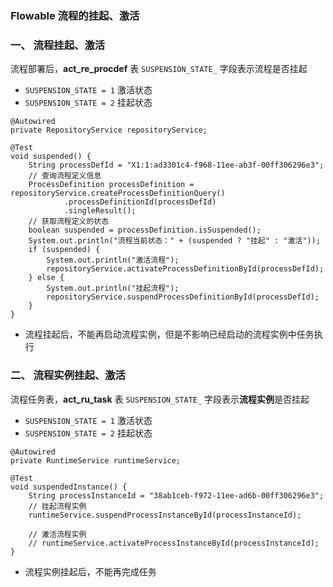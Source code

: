 ###  Flowable 流程的挂起、激活

### 一、 流程挂起、激活
流程部署后，**act_re_procdef** 表 `SUSPENSION_STATE_` 字段表示流程是否挂起
* `SUSPENSION_STATE = 1` 激活状态
* `SUSPENSION_STATE = 2` 挂起状态

```
@Autowired
private RepositoryService repositoryService;

@Test
void suspended() {
    String processDefId = "X1:1:ad3301c4-f968-11ee-ab3f-00ff306296e3";
    // 查询流程定义信息
    ProcessDefinition processDefinition = repositoryService.createProcessDefinitionQuery()
            .processDefinitionId(processDefId)
            .singleResult();
    // 获取流程定义的状态
    boolean suspended = processDefinition.isSuspended();
    System.out.println("流程当前状态：" + (suspended ? "挂起" : "激活"));
    if (suspended) {
        System.out.println("激活流程");
        repositoryService.activateProcessDefinitionById(processDefId);
    } else {
        System.out.println("挂起流程");
        repositoryService.suspendProcessDefinitionById(processDefId);
    }
}
```

* 流程挂起后，不能再启动流程实例，但是不影响已经启动的流程实例中任务执行



### 二、 流程实例挂起、激活
流程任务表，**act_ru_task** 表 `SUSPENSION_STATE_` 字段表示**流程实例**是否挂起
* `SUSPENSION_STATE = 1` 激活状态
* `SUSPENSION_STATE = 2` 挂起状态

```
@Autowired
private RuntimeService runtimeService;

@Test
void suspendedInstance() {
    String processInstanceId = "38ab1ceb-f972-11ee-ad6b-00ff306296e3";
    // 挂起流程实例
    runtimeService.suspendProcessInstanceById(processInstanceId);
    
    // 激活流程实例
    // runtimeService.activateProcessInstanceById(processInstanceId);
}
```

* 流程实例挂起后，不能再完成任务

